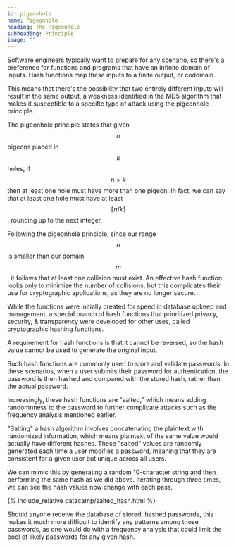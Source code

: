 ```yaml
---
id: pigeonhole
name: Pigeonhole
heading: The Pigeonhole
subheading: Principle
image: ""
---
```


Software engineers typically want to prepare for any scenario, so there's a preference for functions and programs that have an infinite domain of inputs. Hash functions map these inputs to a finite output, or codomain.

This means that there's the possibility that two entirely different inputs will result in the same output, a weakness identified in the MD5 algorithm that makes it susceptible to a specific type of attack using the pigeonhole principle.

The pigeonhole principle states that given $$ n $$ pigeons placed in $$ k $$ holes, if $$ n > k $$ then at least one hole must have more than one pigeon. In fact, we can say that at least one hole must have at least $$ \lceil n/k \rceil $$, rounding up to the next integer.

Following the pigeonhole principle, since our range $$ n $$ is smaller than our domain $$ m $$, it follows that at least one collision must exist. An effective hash function looks only to minimize the number of collisions, but this complicates their use for cryptographic applications, as they are no longer secure.

While the functions were initially created for speed in database upkeep and management, a special branch of hash functions that prioritized privacy, security, & transparency were developed for other uses, called cryptographic hashing functions.

A requirement for hash functions is that it cannot be reversed, so the hash value cannot be used to generate the original input.

Such hash functions are commonly used to store and validate passwords. In these scenarios, when a user submits their password for authentication, the password is then hashed and compared with the stored hash, rather than the actual password.

Increasingly, these hash functions are "salted," which means adding randomnness to the password to further complicate attacks such as the frequency analysis mentioned earlier.

"Salting" a hash algorithm involves concatenating the plaintext with randomized information, which means plaintext of the same value would actually have different hashes. These "salted" values are randomly generated each time a user modifies a password, meaning that they are consistent for a given user but unique across all users.

We can mimic this by generating a random 10-character string and then performing the same hash as we did above. Iterating through three times, we can see the hash values now change with each pass.

{% include_relative datacamp/salted_hash.html %}

Should anyone receive the database of stored, hashed passwords, this makes it much more difficult to identify any patterns among those passwords, as one would do with a frequency analysis that could limit the pool of likely passwords for any given hash.

